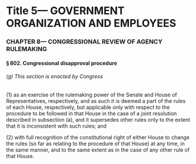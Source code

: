 
# Title 5— GOVERNMENT ORGANIZATION AND EMPLOYEES
### CHAPTER 8— CONGRESSIONAL REVIEW OF AGENCY RULEMAKING
#### § 802. Congressional disapproval procedure
###### (g) This section is enacted by Congress

(1) as an exercise of the rulemaking power of the Senate and House of Representatives, respectively, and as such it is deemed a part of the rules of each House, respectively, but applicable only with respect to the procedure to be followed in that House in the case of a joint resolution described in subsection (a), and it supersedes other rules only to the extent that it is inconsistent with such rules; and

(2) with full recognition of the constitutional right of either House to change the rules (so far as relating to the procedure of that House) at any time, in the same manner, and to the same extent as in the case of any other rule of that House.
